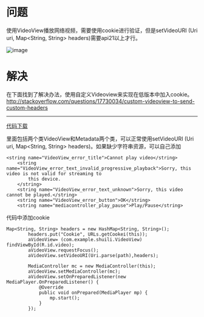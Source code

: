 # 问题

使用VideoView播放网络视频，需要使用cookie进行验证，但是setVideoURI (Uri uri, Map<String, String> headers)需要api21以上才行。

![image](http://ww2.sinaimg.cn/large/64ddfd2bgy1fck7lfvgt5j20qb088glm.jpg)
# 解决
在下面找到了解决办法，使用自定义Videoview来实现在低版本中加入cookie。
http://stackoverflow.com/questions/17730034/custom-videoview-to-send-custom-headers

---

[代码下载](http://download.csdn.net/detail/iidjmao/9750856)

里面包括两个类VideoView和Metadata两个类，可以正常使用setVideoURI (Uri uri, Map<String, String> headers)。如果缺少字符串资源，可以自己添加

```
<string name="VideoView_error_title">Cannot play video</string>
    <string name="VideoView_error_text_invalid_progressive_playback">Sorry, this video is not valid for streaming to
        this device.
    </string>
    <string name="VideoView_error_text_unknown">Sorry, this video cannot be played.</string>
    <string name="VideoView_error_button">OK</string>
    <string name="mediacontroller_play_pause">Play/Pause</string>
```

代码中添加cookie

```
Map<String, String> headers = new HashMap<String, String>();
        headers.put("Cookie", URLs.getCookei(this));
        aVideoView= (com.example.shuili.VideoView) findViewById(R.id.video);
        aVideoView.requestFocus();
        aVideoView.setVideoURI(Uri.parse(path),headers);

        MediaController mc = new MediaController(this);
        aVideoView.setMediaController(mc);
        aVideoView.setOnPreparedListener(new MediaPlayer.OnPreparedListener() {
            @Override
            public void onPrepared(MediaPlayer mp) {
                mp.start();
            }
        });
```

